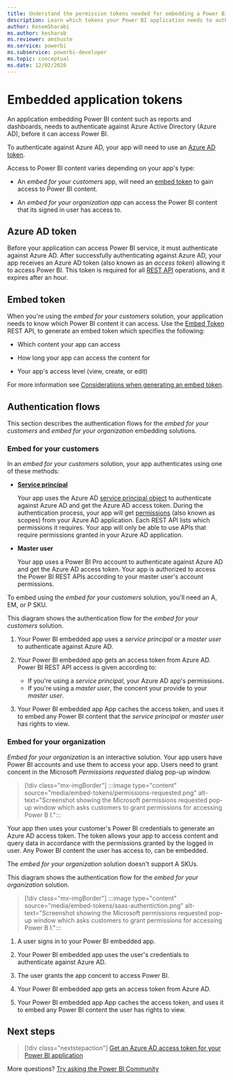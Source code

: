 ```yaml
---
title: Understand the permission tokens needed for embedding a Power BI application
description: Learn which tokens your Power BI application needs to authenticate against Azure and Power BI service.
author: KesemSharabi
ms.author: kesharab
ms.reviewer: amshuste
ms.service: powerbi
ms.subservice: powerbi-developer
ms.topic: conceptual
ms.date: 12/02/2020
---
```


# Embedded application tokens

An application embedding Power BI content such as reports and dashboards, needs to authenticate against Azure Active Directory (Azure AD), before it can access Power BI.

To authenticate against Azure AD, your app will need to use an [Azure AD token](#azure-ad-token).

Access to Power BI content varies depending on your app's type:

* An *embed for your customers* app, will need an [embed token](#embed-token) to gain access to Power BI content.

* An *embed for your organization app* can access the Power BI content that its signed in user has access to.

## Azure AD token

Before your application can access Power BI service, it must authenticate against Azure AD. After successfully authenticating against Azure AD, your app receives an Azure AD token (also known as an *access token*) allowing it to access Power BI. This token is required for all [REST API](/rest/api/power-bi/) operations, and it expires after an hour.

## Embed token

When you're using the *embed for your customers* solution, your application needs to know which Power BI content it can access. Use the [Embed Token](/rest/api/power-bi/embedtoken) REST API, to generate an embed token which specifies the following:

* Which content your app can access

* How long your app can access the content for

* Your app's access level (view, create, or edit)

For more information see [Considerations when generating an embed token](generate-embed-token.md).

## Authentication flows

This section describes the authentication flows for the *embed for your customers* and *embed for your organization* embedding solutions.

### Embed for your customers
        
In an *embed for your customers* solution, your app authenticates using one of these methods:

* **[Service principal](embed-service-principal.md)**

    Your app uses the Azure AD [service principal object](/azure/active-directory/develop/app-objects-and-service-principals#service-principal-object) to authenticate against Azure AD and get the Azure AD access token. During the authentication process, your app will get [permissions](/azure/active-directory/develop/v2-permissions-and-consent) (also known as scopes) from your Azure AD application. Each REST API lists which permissions it requires. Your app will only be able to use APIs that require permissions granted in your Azure AD application.

* **Master user**

    Your app uses a Power BI Pro account to authenticate against Azure AD and get the Azure AD access token. Your app is authorized to access the Power BI REST APIs according to your master user's account permissions. 

To embed using the *embed for your customers* solution, you'll need an A, EM, or P SKU.

This diagram shows the authentication flow for the *embed for your customers* solution.

1. Your Power BI embedded app uses a *service principal* or a *master user* to authenticate against Azure AD.

2. Your Power BI embedded app gets an access token from Azure AD. Power BI REST API access is given according to: 
    * If you're using a *service principal*, your Azure AD app's permissions.
    * If you're using a *master user*, the concent your provide to your *master user*.

3. Your Power BI embedded app App caches the access token, and uses it to embed any Power BI content that the *service principal* or *master user* has rights to view.

### Embed for your organization

*Embed for your organization* is an interactive solution. Your app users have Power BI accounts and use them to access your app. Users need to grant concent in the Microsoft *Permissions requested* dialog pop-up window.

>[!div class="mx-imgBorder"]
>:::image type="content" source="media/embed-tokens/permissions-requested.png" alt-text="Screenshot showing the Microsoft permissions requested pop-up window which asks customers to grant permissions for accessing Power B I.":::

Your app then uses your customer's Power BI credentials to generate an Azure AD access token. The token allows your app to access content and query data in accordance with the permissions granted by the logged in user. Any Power BI content the user has access to, can be embedded.

The *embed for your organization* solution doesn't support A SKUs.

This diagram shows the authentication flow for the *embed for your organization* solution.

>[!div class="mx-imgBorder"]
>:::image type="content" source="media/embed-tokens/saas-authentiction.png" alt-text="Screenshot showing the Microsoft permissions requested pop-up window which asks customers to grant permissions for accessing Power B I.":::

1. A user signs in to your Power BI embedded app.

2. Your Power BI embedded app uses the user's credentials to authenticate against Azure AD.

3. The user grants the app concent to access Power BI.

4. Your Power BI embedded app gets an access token from Azure AD.

5. Your Power BI embedded app App caches the access token, and uses it to embed any Power BI content the user has rights to view.

## Next steps

>[!div class="nextstepaction"]
>[Get an Azure AD access token for your Power BI application](get-azuread-access-token.md)

More questions? [Try asking the Power BI Community](https://community.powerbi.com/)
